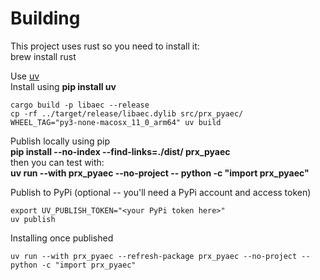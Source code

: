 # Building

This project uses rust so you need to install it:  
brew install rust

Use [uv](https://astral.sh/blog/uv)  
Install using **pip install uv**

```console
cargo build -p libaec --release
cp -rf ../target/release/libaec.dylib src/prx_pyaec/
WHEEL_TAG="py3-none-macosx_11_0_arm64" uv build
```

Publish locally using pip  
**pip install --no-index --find-links=./dist/ prx_pyaec**  
then you can test with:  
**uv run --with prx_pyaec --no-project -- python -c "import prx_pyaec"**  


Publish to PyPi (optional -- you'll need a PyPi account and access token)

```console
export UV_PUBLISH_TOKEN="<your PyPi token here>"
uv publish
```

Installing once published

```console
uv run --with prx_pyaec --refresh-package prx_pyaec --no-project -- python -c "import prx_pyaec"
```
